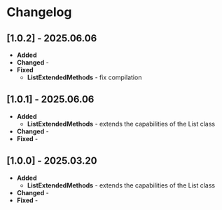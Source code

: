 Changelog
=========

[1.0.2] - 2025.06.06
--------------------
* **Added**
* **Changed** -
* **Fixed**
    * **ListExtendedMethods** - fix compilation

[1.0.1] - 2025.06.06
--------------------
* **Added**
	* **ListExtendedMethods** - extends the capabilities of the List class
* **Changed** -
* **Fixed** -

[1.0.0] - 2025.03.20
--------------------
* **Added**
	* **ListExtendedMethods** - extends the capabilities of the List class
* **Changed** -
* **Fixed** -